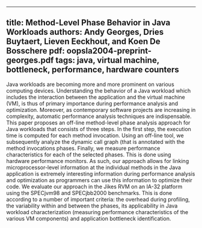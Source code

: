 ----
title: Method-Level Phase Behavior in Java Workloads
authors: Andy Georges, Dries Buytaert, Lieven Eeckhout, and Koen De Bosschere
pdf: oopsla2004-preprint-georges.pdf
tags: java, virtual machine, bottleneck, performance, hardware counters
----

Java workloads are becoming more and more prominent on various computing
devices. Understanding the behavior of a Java workload which includes
the interaction between the application and the virtual machine (VM), is
thus of primary importance during performance analysis and optimization.
Moreover, as contemporary software projects are increasing in
complexity, automatic performance analysis techniques are indispensable.
This paper proposes an off-line method-level phase analysis approach for
Java workloads that consists of three steps. In the first step, the
execution time is computed for each method invocation. Using an off-line
tool, we subsequently analyze the dynamic call graph (that is annotated
with the method invocations
phases. Finally, we measure performance characteristics for each of the
selected phases. This is done using hardware performance monitors. As
such, our approach allows for linking microprocessor-level information
at the individual methods in the Java application
is extremely interesting information during performance analysis and
optimization as programmers can use this information to optimize their
code. We evaluate our approach in the Jikes RVM on an IA-32 platform
using the SPECjvm98 and SPECjbb2000 benchmarks. This is done according
to a number of important criteria: the overhead during profiling, the
variability within and between the phases, its applicability in Java
workload characterization (measuring performance characteristics of the
various VM components) and application bottleneck identification.
